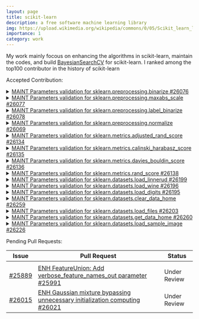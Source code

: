 ```yaml
---
layout: page
title: scikit-learn
description: a free software machine learning library
img: https://upload.wikimedia.org/wikipedia/commons/0/05/Scikit_learn_logo_small.svg
importance: 1
category: work
---
```


My work mainly focous on enhancing the algorithms in scikit-learn, maintain the codes, and build [BayesianSearchCV](https://github.com/scikit-learn/scikit-learn/issues/26170) for scikit-learn. I ranked among the top100 contributor in the history of scikit-learn



Accepted Contribution:

<!-- Contribution subcollection #10 -->
<details>
    <summary>
         <a href="https://github.com/scikit-learn/scikit-learn/pull/26076">MAINT Parameters validation for sklearn.preprocessing.binarize #26076</a>
    </summary>
    <ul>
        [04/04] <i>Contributed by Jiawei, merged into main via <a href="https://github.com/scikit-learn/scikit-learn/commit/19ed2a05bec07da735211911acf1d12e47341e31">19ed2a0</a></i>
    </ul>
</details>

<!-- Contribution subcollection #11 -->
<details>
    <summary>
        <a href="https://github.com/scikit-learn/scikit-learn/pull/26077">MAINT Parameters validation for sklearn.preprocessing.maxabs_scale #26077</a>
    </summary>
    <ul>
        [04/04] <i>Contributed by Jiawei, co-authored by <a href="https://github.com/jeremiedbb">jeremiedbb</a>, merged into main via <a href="https://github.com/scikit-learn/scikit-learn/commit/8a1247d7e51e7716475a737fc664d844d8be5a63">8a1247d</a></i>
    </ul>
</details>

<!-- Contribution subcollection #12 -->
<details>
    <summary>
        <a href="https://github.com/scikit-learn/scikit-learn/pull/26078">MAINT Parameters validation for sklearn.preprocessing.label_binarize #26078</a>
    </summary>
    <ul>
        [04/04] <i>Contributed by Jiawei, co-authored by <a href="https://github.com/jeremiedbb">jeremiedbb</a>, merged into main via <a href="https://github.com/scikit-learn/scikit-learn/commit/d4d98017c37e411cd42458a4f114160aae71637c">d4d9801</a></i>
    </ul>
</details>

<!-- Contribution subcollection #13 -->
<details>
    <summary>
        <a href="https://github.com/scikit-learn/scikit-learn/pull/26069">MAINT Parameters validation for sklearn.preprocessing.normalize #26069</a>
    </summary>
    <ul>
        [04/04] <i>Contributed by Jiawei, co-authored by <a href="https://github.com/jeremiedbb">jeremiedbb</a>, merged into main via <a href="https://github.com/scikit-learn/scikit-learn/commit/fb526710b6ff9b300f356950e5d2fbf25ce2f339">fb52671</a></i>
    </ul>
</details>
<!-- Contribution subcollection #21 -->
<details>
    <summary>
         <a href="https://github.com/scikit-learn/scikit-learn/pull/26134">MAINT Parameters validation for sklearn.metrics.adjusted_rand_score #26134</a>
    </summary>
    <ul>
        [04/12] <i>Contributed by Jiawei, co-authored by <a href="https://github.com/jeremiedbb">jeremiedbb</a>, merged into main via <a href="https://github.com/scikit-learn/scikit-learn/commit/3023f197f5b3e3bd4f80bbac43246e640eec694a">3023f19</a></i>
    </ul>
</details>

<!-- Contribution subcollection #22 -->
<details>
    <summary>
         <a href="https://github.com/scikit-learn/scikit-learn/pull/26135">MAINT Parameters validation for sklearn.metrics.calinski_harabasz_score #26135</a>
    </summary>
    <ul>
        [04/12] <i>Contributed by Jiawei, merged into main via <a href="https://github.com/scikit-learn/scikit-learn/commit/e74041fd9d4f8538f7091643d03cad1cb97155cc">e74041f</a></i>
    </ul>
</details>

<!-- Contribution subcollection #23 -->
<details>
    <summary>
         <a href="https://github.com/scikit-learn/scikit-learn/pull/26136">MAINT Parameters validation for sklearn.metrics.davies_bouldin_score #26136</a>
    </summary>
    <ul>
        [04/12] <i>Contributed by Jiawei, merged into main via <a href="https://github.com/scikit-learn/scikit-learn/commit/f89af36a999e8e6a2631663ec3d18d551bdb67b1">f89af36</a></i>
    </ul>
</details>

<!-- Contribution subcollection #24 -->
<details>
    <summary>
     <a href="https://github.com/scikit-learn/scikit-learn/pull/26138">MAINT Parameters validation for sklearn.metrics.rand_score #26138</a>
    </summary>
    <ul>
        [04/12] <i>Contributed by Jiawei, co-authored by <a href="https://github.com/jeremiedbb">jeremiedbb</a>, merged into main via <a href="https://github.com/scikit-learn/scikit-learn/commit/63297242d02d383c43ea67f8c0bc0d82695f701f">6329724</a></i>
    </ul>
</details>


<!-- Contribution subcollection #30 -->
<details>
    <summary>
         <a href="https://github.com/scikit-learn/scikit-learn/pull/26199">MAINT Parameters validation for sklearn.datasets.load_linnerud #26199</a>
    </summary>
    <ul>
        [04/19] <i>Contributed by Jiawei, merged into main via <a href="https://github.com/scikit-learn/scikit-learn/commit/1c04a37a6488e9a16e356c8d89dbc0360578fd3c">1c04a37</a></i>
    </ul>
</details>

<!-- Contribution subcollection #31 -->
<details>
    <summary>
        <a href="https://github.com/scikit-learn/scikit-learn/pull/26196">MAINT Parameters validation for sklearn.datasets.load_wine #26196</a>
    </summary>
    <ul>
        [04/19] <i>Contributed by Jiawei, merged into main via <a href="https://github.com/scikit-learn/scikit-learn/commit/4df6c646e5d45a9765237d5f895ff63628d8b628">4df6c64</a></i>
    </ul>
</details>

<!-- Contribution subcollection #32 -->
<details>
    <summary>
        <a href="https://github.com/scikit-learn/scikit-learn/pull/26195">MAINT Parameters validation for sklearn.datasets.load_digits #26195</a>
    </summary>
    <ul>
        [04/19] <i>Contributed by Jiawei, co-authored by <a href="https://github.com/jeremiedbb">jeremiedbb</a>, merged into main via <a href="https://github.com/scikit-learn/scikit-learn/commit/72610f1e0ee960e40b0a50f6063c9c686e2f08e6">72610f1</a></i>
    </ul>
</details>
<!-- Contribution subcollection #34 -->
<details>
    <summary>
         <a href="https://github.com/scikit-learn/scikit-learn/pull/26259">MAINT Parameters validation for sklearn.datasets.clear_data_home #26259</a>
    </summary>
    <ul>
        [04/25] <i>Contributed by Jiawei, co-authored by <a href="https://github.com/jeremiedbb">jeremiedbb</a>, merged into main via <a href="https://github.com/scikit-learn/scikit-learn/commit/18a45760092dbea9d6b5c2ba0c70536e1002efaf">18a4576</a></i>
    </ul>
</details>

<!-- Contribution subcollection #35 -->
<details>
    <summary>
    <a href="https://github.com/scikit-learn/scikit-learn/pull/26203">MAINT Parameters validation for sklearn.datasets.load_files #26203</a>
    </summary>
    <ul>
        [04/25] <i>Contributed by Jiawei, co-authored by <a href="https://github.com/jeremiedbb">jeremiedbb</a>, merged into main via <a href="https://github.com/scikit-learn/scikit-learn/commit/bc3a19dee94457fa9633570a6d9d13f3f3b92660">bc3a19d</a></i>
    </ul>
</details>

<!-- Contribution subcollection #36 -->
<details>
    <summary>
     <a href="https://github.com/scikit-learn/scikit-learn/pull/26260">MAINT Parameters validation for sklearn.datasets.get_data_home #26260</a>
    </summary>
    <ul>
        [04/25] <i>Contributed by Jiawei, co-authored by <a href="https://github.com/jeremiedbb">jeremiedbb</a>, merged into main via <a href="https://github.com/scikit-learn/scikit-learn/commit/363c63304f295a0d1a045a40d3544893c380f927">363c633</a></i>
    </ul>
</details>


<!-- Contribution subcollection #37 -->
<details>
    <summary>
         <a href="https://github.com/scikit-learn/scikit-learn/pull/26226">MAINT Parameters validation for sklearn.datasets.load_sample_image #26226</a>
    </summary>
    <ul>
        [04/25] <i>Contributed by Jiawei, co-authored by <a href="https://github.com/jeremiedbb">jeremiedbb</a>, merged into main via <a href="https://github.com/scikit-learn/scikit-learn/commit/75d1deaf42c09d9cb6ac4f502cfc0b82c47629c9">75d1dea</a></i>
    </ul>
</details>

Pending Pull Requests:

<table>
    <thead>
        <tr>
            <th>Issue</th>
            <th>Pull Request</th>
            <th>Status</th>
        </tr>
    </thead>
        <tr>
            <td rowspan=1><a href="https://github.com/scikit-learn/scikit-learn/issues/25889"></a></td>
            <tr>
            <td rowspan=1><a href="https://github.com/scikit-learn/scikit-learn/issues/25889">#25889</a></td>
            <td><a href="https://github.com/scikit-learn/scikit-learn/pull/25991">ENH FeatureUnion: Add verbose_feature_names_out parameter #25991</a></td>
            <td>Under Review</td>
        </tr>
        <tr>
            <td rowspan=1><a href="https://github.com/scikit-learn/scikit-learn/issues/26015">#26015</a></td>
            <td><a href="https://github.com/scikit-learn/scikit-learn/pull/26021">ENH Gaussian mixture bypassing unnecessary initialization computing #26021</a></td>
            <td>Under Review</td>
        </tr>
 
        
